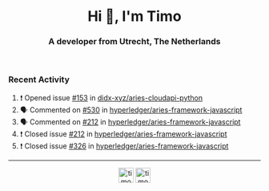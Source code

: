 <h1 align="center">Hi 👋, I'm Timo</h1>
<h3 align="center">A developer from Utrecht, The Netherlands</h3>
<br/>
<!-- https://github.com/rahuldkjain/github-profile-readme-generator --!>

<!--  <p align="left"><img src="https://github-readme-stats.vercel.app/api?username=timoglastra&show_icons=true&count_private=true&" alt="timoglastra" /></p> --!>

<!--
Github language stats
<p align="left"><img src="https://github-readme-stats.vercel.app/api/top-langs/?username=timoglastra&layout=compact" alt="timoglastra" /><p>
-->

<!-- Codestats language stats -->
<!-- <p align="left"><img src="https://codestats-readme.vercel.app/api/top-langs/?username=timoglastra&layout=compact&language_count=12" alt="timoglastra" /><p>    --!>
  
<h3>Recent Activity</h3>

<!--START_SECTION:activity-->
1. ❗️ Opened issue [#153](https://github.com/didx-xyz/aries-cloudapi-python/issues/153) in [didx-xyz/aries-cloudapi-python](https://github.com/didx-xyz/aries-cloudapi-python)
2. 🗣 Commented on [#530](https://github.com/hyperledger/aries-framework-javascript/issues/530) in [hyperledger/aries-framework-javascript](https://github.com/hyperledger/aries-framework-javascript)
3. 🗣 Commented on [#212](https://github.com/hyperledger/aries-framework-javascript/issues/212) in [hyperledger/aries-framework-javascript](https://github.com/hyperledger/aries-framework-javascript)
4. ❗️ Closed issue [#212](https://github.com/hyperledger/aries-framework-javascript/issues/212) in [hyperledger/aries-framework-javascript](https://github.com/hyperledger/aries-framework-javascript)
5. ❗️ Closed issue [#326](https://github.com/hyperledger/aries-framework-javascript/issues/326) in [hyperledger/aries-framework-javascript](https://github.com/hyperledger/aries-framework-javascript)
<!--END_SECTION:activity-->

---

<p align="center">
<a href="https://twitter.com/timoglastra" target="blank"><img align="center" src="https://cdn.jsdelivr.net/npm/simple-icons@3.0.1/icons/twitter.svg" alt="timoglastra" height="30" width="30" /></a>
<a href="https://linkedin.com/in/timoglastra" target="blank"><img align="center" src="https://cdn.jsdelivr.net/npm/simple-icons@3.0.1/icons/linkedin.svg" alt="timoglastra" height="30" width="30" /></a>
</p>



